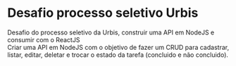 # Desafio processo seletivo Urbis
Desafio do processo seletivo da Urbis, construir uma API em NodeJS e consumir com o ReactJS <br/>
Criar uma API em NodeJS com o objetivo de fazer um CRUD para cadastrar, listar, editar, deletar e trocar o estado da tarefa (concluido e não concluido).
